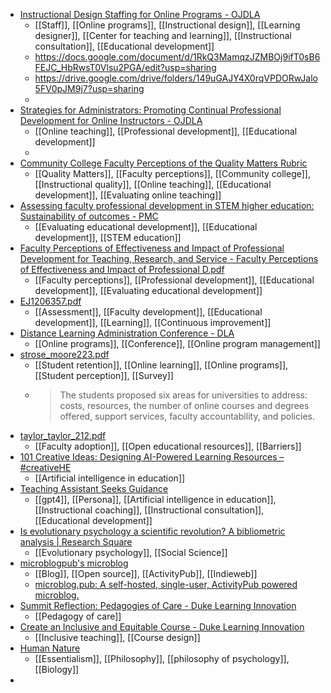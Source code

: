 - [Instructional Design Staffing for Online Programs - OJDLA](https://ojdla.com/articles/instructional-design-staffing-for-online-programs)
	- [[Staff]], [[Online programs]], [[Instructional design]], [[Learning designer]], [[Center for teaching and learning]], [[Instructional consultation]], [[Educational development]]
	- https://docs.google.com/document/d/1RkQ3MamqzJZMBOj9ifT0sB6FEJC_HbRwsT0Vlsu2PGA/edit?usp=sharing
	- https://drive.google.com/drive/folders/149uGAJY4X0rqVPDORwJalo5FV0pJM9j7?usp=sharing
	-
- [Strategies for Administrators: Promoting Continual Professional Development for Online Instructors - OJDLA](https://ojdla.com/articles/strategies-for-administrators-promoting-continual-professional-development-for-online-instructors)
	- [[Online teaching]], [[Professional development]], [[Educational development]]
	-
- [Community College Faculty Perceptions of the Quality Matters Rubric](https://files.eric.ed.gov/fulltext/EJ1260306.pdf)
	- [[Quality Matters]], [[Faculty perceptions]], [[Community college]], [[Instructional quality]], [[Online teaching]], [[Educational development]], [[Evaluating online teaching]]
- [Assessing faculty professional development in STEM higher education: Sustainability of outcomes - PMC](https://www.ncbi.nlm.nih.gov/pmc/articles/PMC4803486/)
	- [[Evaluating educational development]], [[Educational development]], [[STEM education]]
- [Faculty Perceptions of Effectiveness and Impact of Professional Development for Teaching, Research, and Service - Faculty Perceptions of Effectiveness and Impact of Professional D.pdf](https://scholarworks.utrgv.edu/cgi/viewcontent.cgi?article=1394&context=etd)
	- [[Faculty perceptions]], [[Professional development]], [[Educational development]], [[Evaluating educational development]]
- [EJ1206357.pdf](https://files.eric.ed.gov/fulltext/EJ1206357.pdf)
	- [[Assessment]], [[Faculty development]], [[Educational development]], [[Learning]], [[Continuous improvement]]
- [Distance Learning Administration Conference - DLA](https://dlajekyll.com/)
	- [[Online programs]], [[Conference]], [[Online program management]]
- [strose_moore223.pdf](https://ojdla.com/archive/fall223/strose_moore223.pdf)
	- [[Student retention]], [[Online learning]], [[Online programs]], [[Student perception]], [[Survey]]
	- >The students proposed six areas for universities to address: costs, resources, the number of online courses and degrees offered, support services,
	  faculty accountability, and policies.
- [taylor_taylor_212.pdf](https://ojdla.com/archive/summer212/taylor_taylor_212.pdf)
	- [[Faculty adoption]], [[Open educational resources]], [[Barriers]]
- [101 Creative Ideas: Designing AI-Powered Learning Resources – #creativeHE](https://creativehecommunity.wordpress.com/2023/08/31/101-creative-ideas-designing-ai-powered-learning-resources/)
	- [[Artificial intelligence in education]]
- [Teaching Assistant Seeks Guidance](https://chat.openai.com/share/5d6a7f5b-0507-464d-86f3-3bdb54afdbeb)
	- [[gpt4]], [[Persona]], [[Artificial intelligence in education]], [[Instructional coaching]], [[Instructional consultation]], [[Educational development]]
- [Is evolutionary psychology a scientific revolution? A bibliometric analysis | Research Square](https://www.researchsquare.com/article/rs-3569018/v2)
	- [[Evolutionary psychology]], [[Social Science]]
- [microblogpub's microblog](https://microblog.pub/)
	- [[Blog]], [[Open source]], [[ActivityPub]], [[Indieweb]]
	- [microblog.pub: A self-hosted, single-user, ActivityPub powered microblog.](https://sr.ht/~tsileo/microblog.pub/)
- [Summit Reflection: Pedagogies of Care - Duke Learning Innovation](https://learninginnovation.duke.edu/blog/2023/12/summit-reflection-pedagogies-of-care/)
	- [[Pedagogy of care]]
- [Create an Inclusive and Equitable Course - Duke Learning Innovation](https://learninginnovation.duke.edu/resources/art-and-science-of-teaching/creating-an-inclusive-and-equitable-course/)
	- [[Inclusive teaching]], [[Course design]]
- [Human Nature](https://www.cambridge.org/core/elements/human-nature/B0D036F3D65695EB842BCF6FB2EEC896#)
	- [[Essentialism]], [[Philosophy]], [[philosophy of psychology]], [[Biology]]
-